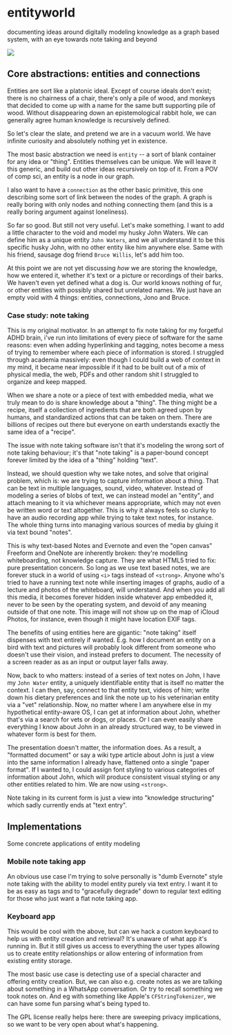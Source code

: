 # entityworld
documenting ideas around digitally modeling knowledge as a graph based system, with an eye towards note taking and beyond

<img src="https://i.imgur.com/WntCEzE.jpg">

## Core abstractions: entities and connections
Entities are sort like a platonic ideal. Except of course ideals don't exist; there is no chairness of a chair, there's only a pile of wood, and monkeys that decided to come up with a name for the same butt supporting pile of wood.  Without disappearing down an epistemological rabbit hole, we can generally agree human knowledge is recursively defined. 

So let's clear the slate, and pretend we are in a vacuum world. We have infinite curiosity and absolutely nothing yet in existence.

The most basic abstraction we need is `entity` -- a sort of blank container for any idea or "thing". Entities themselves can be unique. We will leave it this generic, and build out other ideas recursively on top of it. From a POV of comp sci, an entity is a node in our graph.

I also want to have a `connection` as the other basic primitive, this one describing some sort of link between the nodes of the graph. A graph is really boring with only nodes and nothing connecting them (and this is a really boring argument against loneliness).

So far so good. But still not very useful. Let's make something. I want to add a little character to the void and model my husky John Waters. We can define him as a unique entity `John Waters`, and we all understand it to be this specific husky John, with no other entity like him anywhere else. Same with his friend, sausage dog friend `Bruce Willis`, let's add him too. 

At this point we are not yet discussing *how* we are storing the knowledge, how we entered it, whether it's text or a picture or recordings of their barks. We haven't even yet defined what a dog is. Our world knows nothing of fur, or other entities with possibly shared but unrelated names. We just have an empty void with 4 things: entities, connections, Jono and Bruce.  


### Case study: note taking
This is my original motivator. In an attempt to fix note taking for my forgetful ADHD brain, i've run into limitations of every piece of software for the same reasons: even when adding hyperlinking and tagging, notes become a mess of trying to remember where each piece of information is stored. I struggled through academia massively: even though I could build a web of context in my mind, it became near impossible if it had to be built out of a mix of physical media, the web, PDFs and other random shit I struggled to organize and keep mapped.

When we share a note or a piece of text with embedded media, what we truly mean to do is share knowledge about a "thing". The thing might be a recipe, itself a collection of ingredients that are both agreed upon by humans, and standardized actions that can be taken on them. There are billions of recipes out there but everyone on earth understands exactly the same idea of a "recipe". 

The issue with note taking software isn't that it's modeling the wrong sort of note taking behaviour; it's that "note taking" is a paper-bound concept forever limited by the idea of a "thing" holding "text". 

Instead, we should question why we take notes, and solve that original problem, which is: we are trying to capture information about a thing. That can be text in multiple languages, sound, video, whatever. Instead of modeling a series of blobs of text, we can instead model an "entity", and attach meaning to it via whichever means appropriate, which may not even be written word or text altogether. This is why it always feels so clunky to have an audio recording app while trying to take text notes, for instance. The whole thing turns into managing various sources of media by gluing it via text bound "notes".

This is why text-based Notes and Evernote and even the "open canvas" Freeform and OneNote are inherently broken: they're modelling whiteboarding, not knowledge capture. They are what HTML5 tried to fix: pure presentation concern. So long as we use text based notes, we are forever stuck in a world of using `<i>` tags instead of `<strong>`. Anyone who's tried to have a running text note while inserting images of graphs, audio of a lecture and photos of the whiteboard, will understand. And when you add all this media, it becomes forever hidden inside whatever app embedded it, never to be seen by the operating system, and devoid of any meaning outside of that one note. This image will not show up on the map of iCloud Photos, for instance, even though it might have location EXIF tags.

The benefits of using entities here are gigantic: "note taking" itself dispenses with text entirely if wanted. E.g. how I document an entity on a bird with text and pictures will probably look different from someone who doesn't use their vision, and instead prefers to document. The necessity of a screen reader as as an input or output layer falls away.

Now, back to who matters: instead of a series of text notes on John, I have my `John Water` entity, a uniquely identifiable entity that is itself no matter the context. I can then, say, connect to that entity text, videos of him; write down his dietary preferences and link the note up to his veterinarian entity via a "vet" relationship. Now, no matter where I am anywhere else in my hypothetical entity-aware OS, I can get at information about John, whether that's via a search for vets or dogs, or places. Or I can even easily share everything I know about John in an already structured way, to be viewed in whatever form is best for them. 

The presentation doesn't matter, the information does. As a result, a "formatted document" or say a wiki type article about John is just a view into the same information I already have, flattened onto a single "paper format". If I wanted to, I could assign font styling to various categories of information about John, which will produce consistent visual styling or any other entities related to him. We are now using `<strong>`.

Note taking in its current form is just a view into "knowledge structuring" which sadly currently ends at "text entry".


## Implementations
Some concrete applications of entity modeling

### Mobile note taking app
An obvious use case I'm trying to solve personally is "dumb Evernote" style note taking with the ability to model entity purely via text entry. I want it to be as easy as tags and to "gracefully degrade" down to regular text editing for those who just want a flat note taking app. 

### Keyboard app
This would be cool with the above, but can we hack a custom keyboard to help us with entity creation and retrieval? It's unaware of what app it's running in. But it still gives us access to everything the user types allowing us to create entity relationships or allow entering of information from existing entity storage. 

The most basic use case is detecting use of a special character and offering entity creation. But, we can also e.g. create notes as we are talking about something in a WhatsApp conversation. Or try to recall something we took notes on. And eg with something like Apple's `CFStringTokenizer`, we can have some fun parsing what's being typed to.

The GPL license really helps here: there are sweeping privacy implications, so we want to be very open about what's happening.
